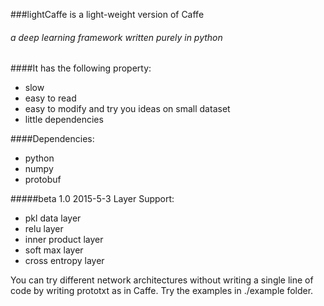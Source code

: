 ###lightCaffe is a light-weight version of Caffe
###### a deep learning framework written purely in python
####It has the following property:
* slow
* easy to read
* easy to modify and try you ideas on small dataset
* little dependencies

####Dependencies:
* python
* numpy
* protobuf

#####beta 1.0 2015-5-3
Layer Support: 
* pkl data layer
* relu layer
* inner product layer
* soft max layer
* cross entropy layer

You can try different network architectures without writing a single line of code by writing prototxt as in Caffe.
Try the examples in ./example folder.

